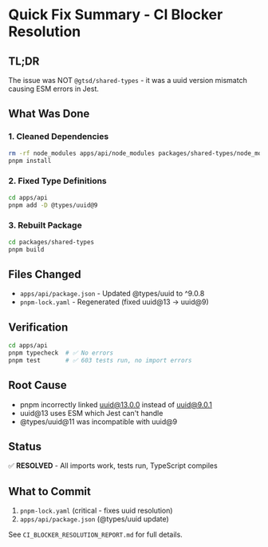 # Quick Fix Summary - CI Blocker Resolution

## TL;DR

The issue was NOT `@gtsd/shared-types` - it was a uuid version mismatch causing ESM errors in Jest.

## What Was Done

### 1. Cleaned Dependencies

```bash
rm -rf node_modules apps/api/node_modules packages/shared-types/node_modules pnpm-lock.yaml
pnpm install
```

### 2. Fixed Type Definitions

```bash
cd apps/api
pnpm add -D @types/uuid@9
```

### 3. Rebuilt Package

```bash
cd packages/shared-types
pnpm build
```

## Files Changed

- `apps/api/package.json` - Updated @types/uuid to ^9.0.8
- `pnpm-lock.yaml` - Regenerated (fixed uuid@13 → uuid@9)

## Verification

```bash
cd apps/api
pnpm typecheck  # ✅ No errors
pnpm test       # ✅ 603 tests run, no import errors
```

## Root Cause

- pnpm incorrectly linked uuid@13.0.0 instead of uuid@9.0.1
- uuid@13 uses ESM which Jest can't handle
- @types/uuid@11 was incompatible with uuid@9

## Status

✅ **RESOLVED** - All imports work, tests run, TypeScript compiles

## What to Commit

1. `pnpm-lock.yaml` (critical - fixes uuid resolution)
2. `apps/api/package.json` (@types/uuid update)

See `CI_BLOCKER_RESOLUTION_REPORT.md` for full details.
